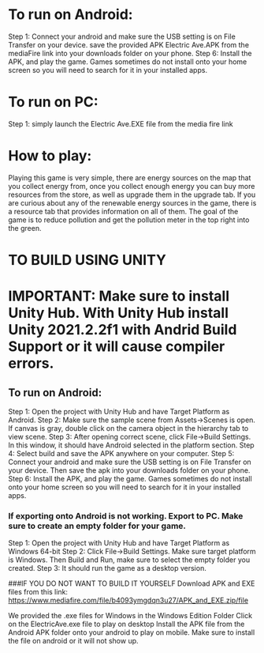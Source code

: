 # To run on Android:
Step 1: Connect your android and make sure the USB setting is on File Transfer on your device. save the provided APK Electric Ave.APK from the mediaFire link into your downloads folder on your phone.
Step 6: Install the APK, and play the game. Games sometimes do not install onto your home screen so you will need to search for it in your installed apps.

# To run on PC:
Step 1: simply launch the Electric Ave.EXE file from the media fire link

# How to play:
Playing this game is very simple, there are energy sources on the map that you collect energy from, once you collect enough energy you can buy more resources from the store, as well as upgrade them in the upgrade tab. If you are curious about any of the renewable energy sources in the game, there is a resource tab that provides information on all of them. The goal of the game is to reduce pollution and get the pollution meter in the top right into the green.

# TO BUILD USING UNITY

# IMPORTANT: Make sure to install Unity Hub. With Unity Hub install Unity 2021.2.2f1 with Andrid Build Support or it will cause compiler errors.

## To run on Android:

Step 1: Open the project with Unity Hub and have Target Platform as Android.
Step 2: Make sure the sample scene from Assets->Scenes is open. If canvas is gray, double click on the camera object in the hierarchy tab to view scene.
Step 3: After opening correct scene, click File->Build Settings. In this window, it should have Android selected in the platform section.
Step 4: Select build and save the APK anywhere on your computer.
Step 5: Connect your android and make sure the USB setting is on File Transfer on your device. Then save the apk into your downloads folder on your phone.
Step 6: Install the APK, and play the game. Games sometimes do not install onto your home screen so you will need to search for it in your installed apps.

### If exporting onto Android is not working. Export to PC. Make sure to create an empty folder for your game.

Step 1: Open the project with Unity Hub and have Target Platform as Windows 64-bit
Step 2: Click File->Build Settings. Make sure target platform is Windows. Then Build and Run, make sure to select the empty folder you created.
Step 3: It should run the game as a desktop version.

###IF YOU DO NOT WANT TO BUILD IT YOURSELF
Download APK and EXE files from this link: https://www.mediafire.com/file/b4093ymgdqn3u27/APK_and_EXE.zip/file

We provided the .exe files for Windows in the Windows Edition Folder
Click on the ElectricAve.exe file to play on desktop
Install the APK file from the Android APK folder onto your android to play on mobile.
Make sure to install the file on android or it will not show up.
